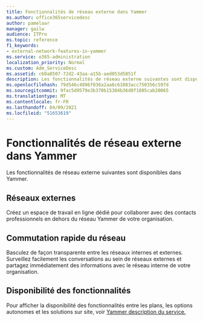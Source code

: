 ```yaml
---
title: Fonctionnalités de réseau externe dans Yammer
ms.author: office365servicedesc
author: pamelaar
manager: gailw
audience: ITPro
ms.topic: reference
f1_keywords:
- external-network-features-in-yammer
ms.service: o365-administration
localization_priority: Normal
ms.custom: Adm_ServiceDesc
ms.assetid: c60a8507-72d2-43aa-a15b-aed053d5851f
description: Les fonctionnalités de réseau externe suivantes sont disponibles dans Yammer.
ms.openlocfilehash: 79d546c4896f036a2aa6c61083acc750356c597d
ms.sourcegitcommit: 9fac5d9579e3b370b15384b36d0f1805cab20065
ms.translationtype: MT
ms.contentlocale: fr-FR
ms.lasthandoff: 04/09/2021
ms.locfileid: "51653619"
---
```

# <a name="external-network-features-in-yammer"></a>Fonctionnalités de réseau externe dans Yammer

Les fonctionnalités de réseau externe suivantes sont disponibles dans Yammer.
  
## <a name="external-networks"></a>Réseaux externes

Créez un espace de travail en ligne dédié pour collaborer avec des contacts professionnels en dehors du réseau Yammer de votre organisation.
  
## <a name="fast-network-switching"></a>Commutation rapide du réseau

Basculez de façon transparente entre les réseaux internes et externes. Surveillez facilement les conversations au sein de réseaux externes et partagez immédiatement des informations avec le réseau interne de votre organisation.
  
## <a name="feature-availability"></a>Disponibilité des fonctionnalités

Pour afficher la disponibilité des fonctionnalités entre les plans, les options autonomes et les solutions sur site, voir [Yammer description du service.](yammer-service-description.md)